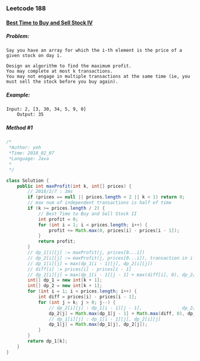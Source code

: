 


### Leetcode 188
#### [Best Time to Buy and Sell Stock IV](https://leetcode.com/problems/best-time-to-buy-and-sell-stock-iv)

  

##### ***Problem:***

	Say you have an array for which the i-th element is the price of a given stock on day i.
	
	Design an algorithm to find the maximum profit. 
	You may complete at most k transactions.
	You may not engage in multiple transactions at the same time (ie, you must sell the stock before you buy again).
	
##### ***Example:***

    Input: 2, [3, 30, 34, 5, 9, 0]
        Output: 35


##### *Method #1*
``` java
/*
 *Author: yeh
 *Time: 2018_02_07
 *Language: Java
 *
 */

class Solution {
    public int maxProfit(int k, int[] prices) {
        // 2018/2/7 : 3ms
        if (prices == null || prices.length < 2 || k < 1) return 0;
        // max num of independent transactions is half of time
        if (k >= prices.length / 2) {
            // Best Time to Buy and Sell Stock II
            int profit = 0;
            for (int i = 1; i < prices.length; i++) {
                profit += Math.max(0, prices[i] - prices[i - 1]);
            }
            return profit;
        }
        // dp_1[i][j] := maxProfit(j, prices[0...i])
        // dp_2[i][j] := maxProfit(j, prices[0...i]), transaction in i-th day
        // dp_1[i][j] = max(dp_1[i - 1][j], dp_2[i][j])
        // diff[i] := prices[i] - prices[i - 1]
        // dp_2[i][j] = max(dp_1[i - 1][j - 1] + max(diff[i], 0), dp_2[i - 1][j] + diff[i])
        int[] dp_1 = new int[k + 1];
        int[] dp_2 = new int[k + 1];
        for (int i = 1; i < prices.length; i++) {
            int diff = prices[i] - prices[i - 1];
            for (int j = k; j > 0; j--) {
                // dp_2[i][j] : dp_1[i - 1][j - 1],               dp_2[i - 1][j]
                dp_2[j] = Math.max(dp_1[j - 1] + Math.max(diff, 0), dp_2[j] + diff);
                // dp_1[i][j] : dp_1[i - 1][j], dp_2[i][j]
                dp_1[j] = Math.max(dp_1[j], dp_2[j]);
            }
        }
        return dp_1[k];
    }
}

```





